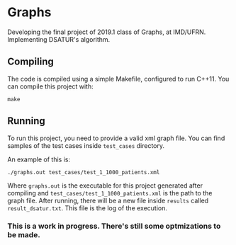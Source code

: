 # Graphs
Developing the final project of 2019.1 class of Graphs, at IMD/UFRN. Implementing DSATUR's algorithm.

## Compiling

The code is compiled using a simple Makefile, configured to run C++11. You can compile this project with:

```make```

## Running

To run this project, you need to provide a valid xml graph file. You can find samples of the test cases inside ```test_cases``` directory.

An example of this is:

```./graphs.out test_cases/test_1_1000_patients.xml```

Where ```graphs.out``` is the executable for this project generated after compiling and ```test_cases/test_1_1000_patients.xml``` is the path to the graph file.
After running, there will be a new file inside ```results``` called ```result_dsatur.txt```. This file is the log of the execution.

### This is a work in progress. There's still some optmizations to be made.
